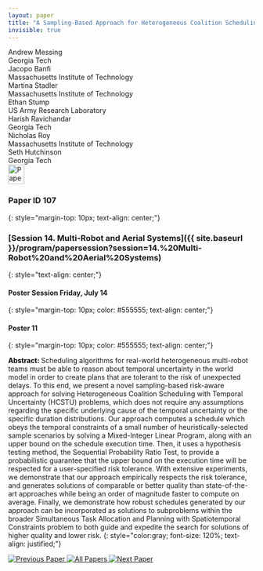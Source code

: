 ```yaml
---
layout: paper
title: "A Sampling-Based Approach for Heterogeneous Coalition Scheduling with Temporal Uncertainty"
invisible: true
---
```

<div class="paper-authors">
<div class="paper-author-box">
    <div class="paper-author-name">Andrew Messing</div>
    <div class="paper-author-uni">Georgia Tech</div>
</div>
<div class="paper-author-box">
    <div class="paper-author-name">Jacopo Banfi</div>
    <div class="paper-author-uni">Massachusetts Institute of Technology</div>
</div>
<div class="paper-author-box">
    <div class="paper-author-name">Martina Stadler</div>
    <div class="paper-author-uni">Massachusetts Institute of Technology</div>
</div>
<div class="paper-author-box">
    <div class="paper-author-name">Ethan Stump</div>
    <div class="paper-author-uni">US Army Research Laboratory</div>
</div>
<div class="paper-author-box">
    <div class="paper-author-name">Harish Ravichandar</div>
    <div class="paper-author-uni">Georgia Tech</div>
</div>
<div class="paper-author-box">
    <div class="paper-author-name">Nicholas Roy</div>
    <div class="paper-author-uni">Massachusetts Institute of Technology</div>
</div>
<div class="paper-author-box">
    <div class="paper-author-name">Seth Hutchinson</div>
    <div class="paper-author-uni">Georgia Tech</div>
</div>

</div><div class="paper-pdf">
<div> <a href="http://www.roboticsproceedings.org/rss19/p107.pdf"><img src="{{ site.baseurl }}/images/paper_link.png" alt="Paper Website" width = "33"  height = "40"/></a> </div>
</div>

### Paper ID 107
{: style="margin-top: 10px; text-align: center;"}

### [Session 14. Multi-Robot and Aerial Systems]({{ site.baseurl }}/program/papersession?session=14.%20Multi-Robot%20and%20Aerial%20Systems)
{: style="text-align: center;"}

#### Poster Session Friday, July 14
{: style="margin-top: 10px; color: #555555; text-align: center;"}

#### Poster 11
{: style="margin-top: 10px; color: #555555; text-align: center;"}

<b style="color: black;">Abstract: </b>Scheduling algorithms for real-world heterogeneous multi-robot teams must be able to reason about temporal uncertainty in the world model in order to create plans that are tolerant to the risk of unexpected delays. To this end, we present a novel sampling-based risk-aware approach for solving Heterogeneous Coalition Scheduling with Temporal Uncertainty (HCSTU) problems, which does not require any assumptions regarding the specific underlying cause of the temporal uncertainty or the specific duration distributions. Our approach computes a schedule which obeys the temporal constraints of a small number of heuristically-selected sample scenarios by solving a Mixed-Integer Linear Program, along with an upper bound on the schedule execution time. Then, it uses a hypothesis testing method, the Sequential Probability Ratio Test, to provide a probabilistic guarantee that the upper bound on the execution time will be respected for a user-specified risk tolerance. With extensive experiments, we demonstrate that our approach empirically respects the risk tolerance, and generates solutions of comparable or better quality than state-of-the-art approaches while being an order of magnitude faster to compute on average. Finally, we demonstrate how robust schedules generated by our approach can be incorporated as solutions to subproblems within the broader Simultaneous Task Allocation and Planning with Spatiotemporal Constraints problem to both guide and expedite the search for solutions of higher quality and lower risk.
{: style="color:gray; font-size: 120%; text-align: justified;"}


<div class="paper-menu">
<a href="{{ site.baseurl }}/program/papers/106/"> <img src="{{ site.baseurl }}/images/previous_paper_icon.png" alt="Previous Paper" title="Previous Paper"/> </a>
<a href="{{ site.baseurl }}/program/papers"><img src="{{ site.baseurl }}/images/overview_icon.png" alt="All Papers" title="All Papers"/> </a>
<a href="{{ site.baseurl }}/program/papers/108/"> <img src="{{ site.baseurl }}/images/next_paper_icon.png" alt="Next Paper" title="Next Paper"/> </a>

</div>
